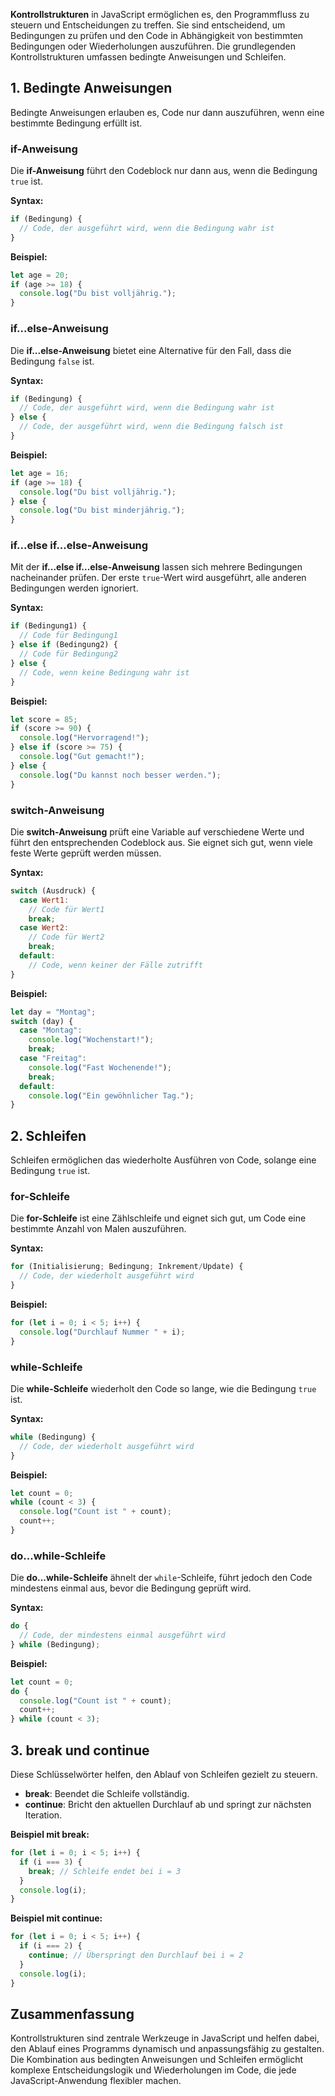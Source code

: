 **Kontrollstrukturen** in JavaScript ermöglichen es, den Programmfluss zu steuern und Entscheidungen zu treffen. Sie sind entscheidend, um Bedingungen zu prüfen und den Code in Abhängigkeit von bestimmten Bedingungen oder Wiederholungen auszuführen. Die grundlegenden Kontrollstrukturen umfassen bedingte Anweisungen und Schleifen.

## 1. Bedingte Anweisungen

Bedingte Anweisungen erlauben es, Code nur dann auszuführen, wenn eine bestimmte Bedingung erfüllt ist.

### if-Anweisung

Die **if-Anweisung** führt den Codeblock nur dann aus, wenn die Bedingung `true` ist.

**Syntax:**

```javascript
if (Bedingung) {   
  // Code, der ausgeführt wird, wenn die Bedingung wahr ist 
}
```

**Beispiel:**

```javascript
let age = 20;  
if (age >= 18) {
  console.log("Du bist volljährig."); 
}
```

### if...else-Anweisung

Die **if...else-Anweisung** bietet eine Alternative für den Fall, dass die Bedingung `false` ist.

**Syntax:**

```javascript
if (Bedingung) {   
  // Code, der ausgeführt wird, wenn die Bedingung wahr ist 
} else {
  // Code, der ausgeführt wird, wenn die Bedingung falsch ist 
}
```

**Beispiel:**

```javascript
let age = 16;  
if (age >= 18) {   
  console.log("Du bist volljährig."); 
} else {
  console.log("Du bist minderjährig."); 
}
```

### if...else if...else-Anweisung

Mit der **if...else if...else-Anweisung** lassen sich mehrere Bedingungen nacheinander prüfen. Der erste `true`-Wert wird ausgeführt, alle anderen Bedingungen werden ignoriert.

**Syntax:**

```javascript
if (Bedingung1) {   
  // Code für Bedingung1 
} else if (Bedingung2) {   
  // Code für Bedingung2 
} else {   
  // Code, wenn keine Bedingung wahr ist 
}
```

**Beispiel:**

```javascript
let score = 85;  
if (score >= 90) {
  console.log("Hervorragend!"); 
} else if (score >= 75) {
  console.log("Gut gemacht!"); 
} else {
  console.log("Du kannst noch besser werden."); 
}
```

### switch-Anweisung

Die **switch-Anweisung** prüft eine Variable auf verschiedene Werte und führt den entsprechenden Codeblock aus. Sie eignet sich gut, wenn viele feste Werte geprüft werden müssen.

**Syntax:**

```javascript
switch (Ausdruck) {
  case Wert1:
    // Code für Wert1
    break;
  case Wert2:
    // Code für Wert2
    break;
  default:
    // Code, wenn keiner der Fälle zutrifft 
}
```

**Beispiel:**

```javascript
let day = "Montag";  
switch (day) {   
  case "Montag":
    console.log("Wochenstart!");
    break;
  case "Freitag":
    console.log("Fast Wochenende!");
    break;   
  default:
    console.log("Ein gewöhnlicher Tag."); 
}
```

## 2. Schleifen

Schleifen ermöglichen das wiederholte Ausführen von Code, solange eine Bedingung `true` ist.

### for-Schleife

Die **for-Schleife** ist eine Zählschleife und eignet sich gut, um Code eine bestimmte Anzahl von Malen auszuführen.

**Syntax:**

```javascript
for (Initialisierung; Bedingung; Inkrement/Update) {
  // Code, der wiederholt ausgeführt wird 
}
```

**Beispiel:**

```javascript
for (let i = 0; i < 5; i++) {
  console.log("Durchlauf Nummer " + i);
}
```

### while-Schleife

Die **while-Schleife** wiederholt den Code so lange, wie die Bedingung `true` ist.

**Syntax:**

```javascript
while (Bedingung) {
  // Code, der wiederholt ausgeführt wird 
}
```

**Beispiel:**

```javascript
let count = 0;
while (count < 3) {
  console.log("Count ist " + count);
  count++; 
}
```

### do...while-Schleife

Die **do...while-Schleife** ähnelt der `while`-Schleife, führt jedoch den Code mindestens einmal aus, bevor die Bedingung geprüft wird.

**Syntax:**

```javascript
do {
  // Code, der mindestens einmal ausgeführt wird 
} while (Bedingung);
```

**Beispiel:**

```javascript
let count = 0;
do {
  console.log("Count ist " + count);
  count++;
} while (count < 3);
```

## 3. break und continue

Diese Schlüsselwörter helfen, den Ablauf von Schleifen gezielt zu steuern.

- **break**: Beendet die Schleife vollständig.
- **continue**: Bricht den aktuellen Durchlauf ab und springt zur nächsten Iteration.

**Beispiel mit break:**

```javascript
for (let i = 0; i < 5; i++) {
  if (i === 3) {
    break; // Schleife endet bei i = 3   
  }
  console.log(i); 
}
```

**Beispiel mit continue:**

```javascript
for (let i = 0; i < 5; i++) {
  if (i === 2) {
    continue; // Überspringt den Durchlauf bei i = 2
  }
  console.log(i); 
}
```

## Zusammenfassung

Kontrollstrukturen sind zentrale Werkzeuge in JavaScript und helfen dabei, den Ablauf eines Programms dynamisch und anpassungsfähig zu gestalten. Die Kombination aus bedingten Anweisungen und Schleifen ermöglicht komplexe Entscheidungslogik und Wiederholungen im Code, die jede JavaScript-Anwendung flexibler machen.